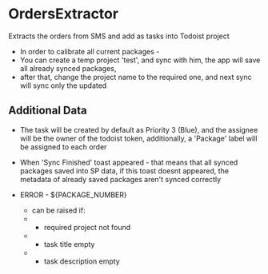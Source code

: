 # OrdersExtractor
Extracts the orders from SMS and add as tasks into Todoist project

 * In order to calibrate all current packages - 
 * You can create a temp project 'test', and sync with him, the app will save all already synced packages,
 * after that, change the project name to the required one, and next sync will sync only the updated


## Additional Data
- The task will be created by default as Priority 3 (Blue), and the assignee will be the owner of the todoist token, additionally, a 'Package' label will be assigned to each order

- When 'Sync Finished' toast appeared - that means that all synced packages saved into SP data, if this toast doesnt appeared, the metadata of already saved packages aren't synced correctly

- ERROR - ${PACKAGE_NUMBER}
   * can be raised if:
   * - required project not found
   * - task title empty
   * - task description empty
